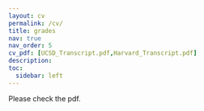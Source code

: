 ```yaml
---
layout: cv
permalink: /cv/
title: grades
nav: true
nav_order: 5
cv_pdf: [UCSD_Transcript.pdf,Harvard_Transcript.pdf]
description:
toc:
  sidebar: left
---
```


Please check the pdf.
